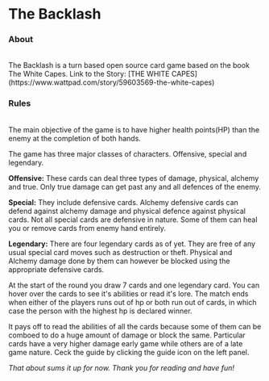 <h1>The Backlash</h1>


<h3><b>About</b></h3><br>
The Backlash is a turn based open source card game based on the book The White Capes.
Link to the Story: [THE WHITE CAPES](https://www.wattpad.com/story/59603569-the-white-capes)



<h3><b>Rules</b></h3><br>
The main objective of the game is to have higher health points(HP) than the enemy at the completion of both hands.

The game has three major classes of characters. Offensive, special and legendary.

**Offensive:** These cards can deal three types of damage, physical, alchemy and true. Only true damage can get past any and all defences of the enemy.

**Special:** They include defensive cards. Alchemy defensive cards can defend against alchemy damage and physical defence against physical cards. Not all special cards are defensive in nature. Some of them can heal you or remove cards from enemy hand entirely.

**Legendary:** There are four legendary cards as of yet. They are free of any usual special card moves such as destruction or theft. Physical and Alchemy damage done by them can however be blocked using the appropriate defensive cards.

At the start of the round you draw 7 cards and one legendary card. You can hover over the cards to see it's abilities or read it's lore. The match ends when either of the players runs out of hp or both run out of cards, in which case the person with the highest hp is declared winner.

It pays off to read the abilities of all the cards because some of them can be comboed to do a huge amount of damage or block the same. Particular cards have a very higher damage early game while others are of a late game nature. Ceck the guide by clicking the guide icon on the left panel.



_That about sums it up for now. Thank you for reading and have fun!_

